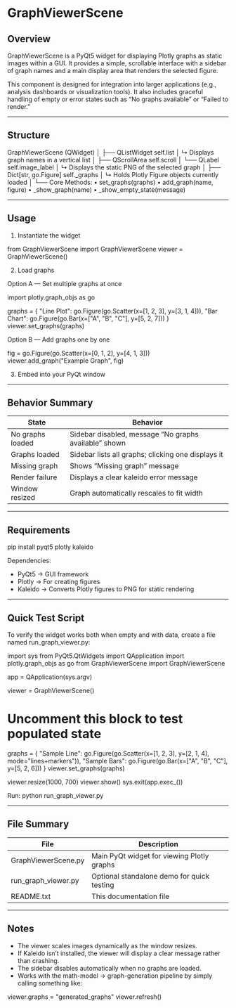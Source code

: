 # GraphViewerScene

## Overview
GraphViewerScene is a PyQt5 widget for displaying Plotly graphs as static images within a GUI.
It provides a simple, scrollable interface with a sidebar of graph names and a main display area that renders the selected figure.

This component is designed for integration into larger applications (e.g., analysis dashboards or visualization tools).
It also includes graceful handling of empty or error states such as “No graphs available” or “Failed to render.”

---------------------------------------------

## Structure

GraphViewerScene (QWidget)
│
├── QListWidget self.list
│     ↳ Displays graph names in a vertical list
│
├── QScrollArea self.scroll
│     └── QLabel self.image_label
│           ↳ Displays the static PNG of the selected graph
│
├── Dict[str, go.Figure] self._graphs
│     ↳ Holds Plotly Figure objects currently loaded
│
└── Core Methods:
      • set_graphs(graphs)
      • add_graph(name, figure)
      • _show_graph(name)
      • _show_empty_state(message)

---------------------------------------------

## Usage

1. Instantiate the widget

from GraphViewerScene import GraphViewerScene
viewer = GraphViewerScene()

2. Load graphs

Option A — Set multiple graphs at once

import plotly.graph_objs as go

graphs = {
    "Line Plot": go.Figure(go.Scatter(x=[1, 2, 3], y=[3, 1, 4])),
    "Bar Chart": go.Figure(go.Bar(x=["A", "B", "C"], y=[5, 2, 7]))
}
viewer.set_graphs(graphs)

Option B — Add graphs one by one

fig = go.Figure(go.Scatter(x=[0, 1, 2], y=[4, 1, 3]))
viewer.add_graph("Example Graph", fig)

3. Embed into your PyQt window

---------------------------------------------

## Behavior Summary

State | Behavior
------|----------
No graphs loaded | Sidebar disabled, message “No graphs available” shown
Graphs loaded | Sidebar lists all graphs; clicking one displays it
Missing graph | Shows “Missing graph” message
Render failure | Displays a clear kaleido error message
Window resized | Graph automatically rescales to fit width

---------------------------------------------

## Requirements

pip install pyqt5 plotly kaleido

Dependencies:
- PyQt5 → GUI framework
- Plotly → For creating figures
- Kaleido → Converts Plotly figures to PNG for static rendering

---------------------------------------------

## Quick Test Script

To verify the widget works both when empty and with data, create a file named run_graph_viewer.py:

import sys
from PyQt5.QtWidgets import QApplication
import plotly.graph_objs as go
from GraphViewerScene import GraphViewerScene

app = QApplication(sys.argv)

viewer = GraphViewerScene()

# Uncomment this block to test populated state
graphs = {
    "Sample Line": go.Figure(go.Scatter(x=[1, 2, 3], y=[2, 1, 4], mode="lines+markers")),
    "Sample Bars": go.Figure(go.Bar(x=["A", "B", "C"], y=[5, 2, 6]))
}
viewer.set_graphs(graphs)

viewer.resize(1000, 700)
viewer.show()
sys.exit(app.exec_())

Run:
python run_graph_viewer.py

---------------------------------------------

## File Summary

File | Description
------|-------------
GraphViewerScene.py | Main PyQt widget for viewing Plotly graphs
run_graph_viewer.py | Optional standalone demo for quick testing
README.txt | This documentation file

---------------------------------------------

## Notes

- The viewer scales images dynamically as the window resizes.
- If Kaleido isn’t installed, the viewer will display a clear message rather than crashing.
- The sidebar disables automatically when no graphs are loaded.
- Works with the math-model → graph-generation pipeline by simply calling something like:

viewer.graphs = "generated_graphs"
viewer.refresh()

